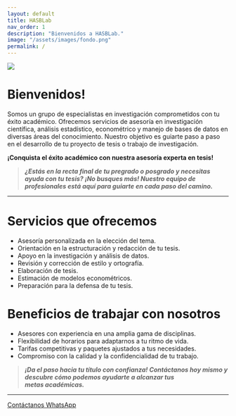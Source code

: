 ```yaml
---
layout: default
title: HASBLab
nav_order: 1
description: "Bienvenidos a HASBLab."
image: "/assets/images/fondo.png"
permalink: /
---
```

<img src="../../../assets/images/fondo.png">

# Bienvenidos!

Somos un grupo de especialistas en investigación comprometidos con tu éxito académico. Ofrecemos servicios de asesoría en investigación científica, análisis estadístico, econométrico y manejo de bases de datos en diversas áreas del conocimiento. Nuestro objetivo es guiarte paso a paso en el desarrollo de tu proyecto de tesis o trabajo de investigación.

**¡Conquista el éxito académico con nuestra asesoría experta en tesis!**

> _**¿Estás en la recta final de tu pregrado o posgrado y necesitas ayuda con tu tesis? ¡No busques más! Nuestro equipo de profesionales está aquí para guiarte en cada paso del camino.**_

---

# Servicios que ofrecemos

- Asesoría personalizada en la elección del tema.
- Orientación en la estructuración y redacción de tu tesis.
- Apoyo en la investigación y análisis de datos.
- Revisión y corrección de estilo y ortografía.
- Elaboración de tesis.
- Estimación de modelos econométricos.
- Preparación para la defensa de tu tesis.

# Beneficios de trabajar con nosotros

- Asesores con experiencia en una amplia gama de disciplinas.
- Flexibilidad de horarios para adaptarnos a tu ritmo de vida.
- Tarifas competitivas y paquetes ajustados a tus necesidades.
- Compromiso con la calidad y la confidencialidad de tu trabajo.

> _**¡Da el paso hacia tu título con confianza! Contáctanos hoy mismo y descubre cómo podemos ayudarte a alcanzar tus metas académicas.**_

---

[Contáctanos WhatsApp](https://wa.me/message/CGKEXJDOX4NMB1 "Click aquí")
